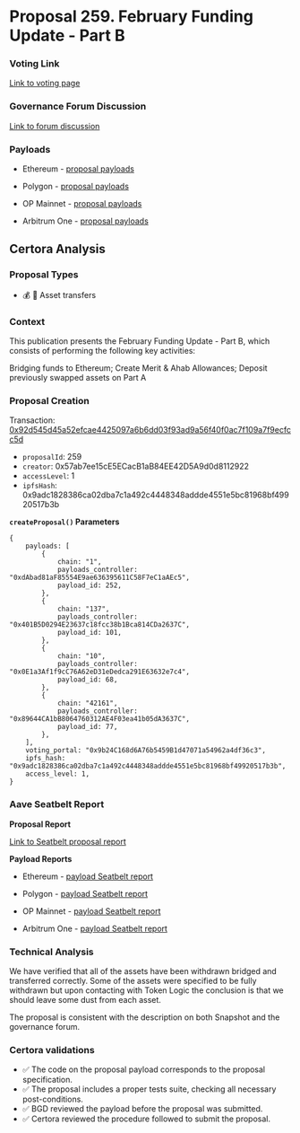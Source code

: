 # Proposal 259. February Funding Update - Part B

### Voting Link
[Link to voting page](https://vote.onaave.com/proposal/?proposalId=259)

### Governance Forum Discussion
[Link to forum discussion](https://governance.aave.com/t/arfc-february-funding-update/20712)

### Payloads

* Ethereum - [proposal payloads](https://etherscan.io/address/0x33c0B2efBF3Df1F99187cE93C144b9F725619396)

* Polygon - [proposal payloads](https://polygonscan.com/address/0xfF1FCC6a61910fE28D5Abd94C732a1E1E14f5d6E)

* OP Mainnet - [proposal payloads](https://optimistic.etherscan.io/address/0x677dC488e7F9024673DC0006d6D226585919D85B)

* Arbitrum One - [proposal payloads](https://arbiscan.io/address/0x89e9e4059af2a8f3D181265BE6916Dd1246A791a)



## Certora Analysis

### Proposal Types

* :moneybag: :receipt: Asset transfers

### Context
This publication presents the February Funding Update - Part B, which consists of performing the following key activities:

Bridging funds to Ethereum;
Create Merit & Ahab Allowances;
Deposit previously swapped assets on Part A

### Proposal Creation
Transaction: [0x92d545d45a52efcae4425097a6b6dd03f93ad9a56f40f0ac7f109a7f9ecfcc5d](https://etherscan.io/tx/0x92d545d45a52efcae4425097a6b6dd03f93ad9a56f40f0ac7f109a7f9ecfcc5d)
- `proposalId`: 259
- `creator`: 0x57ab7ee15cE5ECacB1aB84EE42D5A9d0d8112922
- `accessLevel`: 1
- `ipfsHash`: 0x9adc1828386ca02dba7c1a492c4448348addde4551e5bc81968bf49920517b3b

**`createProposal()` Parameters**
```
{
    payloads: [
        {
            chain: "1",
            payloads_controller: "0xdAbad81aF85554E9ae636395611C58F7eC1aAEc5",
            payload_id: 252,
        },
        {
            chain: "137",
            payloads_controller: "0x401B5D0294E23637c18fcc38b1Bca814CDa2637C",
            payload_id: 101,
        },
        {
            chain: "10",
            payloads_controller: "0x0E1a3Af1f9cC76A62eD31eDedca291E63632e7c4",
            payload_id: 68,
        },
        {
            chain: "42161",
            payloads_controller: "0x89644CA1bB8064760312AE4F03ea41b05dA3637C",
            payload_id: 77,
        },
    ],
    voting_portal: "0x9b24C168d6A76b5459B1d47071a54962a4df36c3",
    ipfs_hash: "0x9adc1828386ca02dba7c1a492c4448348addde4551e5bc81968bf49920517b3b",
    access_level: 1,
}
```

### Aave Seatbelt Report
**Proposal Report**

[Link to Seatbelt proposal report](https://github.com/bgd-labs/seatbelt-gov-v3/blob/main/reports/proposals/259.md)

**Payload Reports**

* Ethereum - [payload Seatbelt report](https://github.com/bgd-labs/seatbelt-gov-v3/blob/main/reports/payloads/1/0xdAbad81aF85554E9ae636395611C58F7eC1aAEc5/252.md)

* Polygon - [payload Seatbelt report](https://github.com/bgd-labs/seatbelt-gov-v3/blob/main/reports/payloads/137/0x401B5D0294E23637c18fcc38b1Bca814CDa2637C/101.md)

* OP Mainnet - [payload Seatbelt report](https://github.com/bgd-labs/seatbelt-gov-v3/blob/main/reports/payloads/10/0x0E1a3Af1f9cC76A62eD31eDedca291E63632e7c4/68.md)

* Arbitrum One - [payload Seatbelt report](https://github.com/bgd-labs/seatbelt-gov-v3/blob/main/reports/payloads/42161/0x89644CA1bB8064760312AE4F03ea41b05dA3637C/77.md)


### Technical Analysis
We have verified that all of the assets have been withdrawn bridged and transferred correctly. Some of the assets were specified to be fully withdrawn but upon contacting with Token Logic the conclusion is that we should leave some dust from each asset.

The proposal is consistent with the description on both Snapshot and the governance forum.

### Certora validations
* :white_check_mark: The code on the proposal payload corresponds to the proposal specification.
* :white_check_mark: The proposal includes a proper tests suite, checking all necessary post-conditions.
* :white_check_mark: BGD reviewed the payload before the proposal was submitted.
* :white_check_mark: Certora reviewed the procedure followed to submit the proposal.